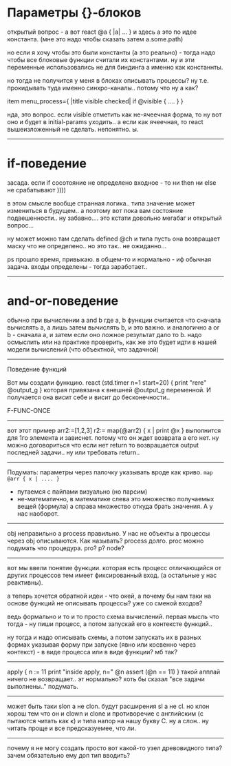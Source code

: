 # Параметры {}-блоков
открытый вопрос - а вот react @a { |a| ... }
и здесь a это по идее константа. (мне это надо чтобы сказать затем a.some.path)

но если я хочу чтобы это были константы (а это реально) - тогда надо чтобы все блоковые функции считали их константами. ну и эти переменные использовались не для биндинга а именно как констаннты.

но тогда не получится у меня в блоках описывать процессы? ну т.е. прокидывать туда именно синхро-каналы.. потому что ну а как?

item menu_process={ |title visible checked|
  if @visible {
   ....
  }
}

нда, это вопрос. если visible отметить как не-ячеечная форма, то ну вот оно и будет в initial-params уходить.. а если как ячеечная, то react вышеизложенный не сделать.
непонятно. ы.

-----
# if-поведение
засада. если if сосотояние не определено входное - то ни then ни else не срабатывают ))))

в этом смысле вообще странная логика.. типа значение может измениться в будущем..
а поэтому вот пока вам состояние подвешенности.. ну забавно.... это кстати довольно мегабаг и открытый вопрос...

ну может можно там сделать defined @ch
и типа пусть она возвращает маску что не определено.. но это так.. не ожиданно...

ps прошло время, привыкаю. в общем-то и нормально - иф обычная задача.
входы определены - тогда заработает..

-----
# and-or-поведение

обычно при вычислении a and b где a, b функции считается что сначала вычислять a, а лишь затем вычислять b, и это важно.
и аналогично a or b - сначала a, и затем если оно ложное результат дало то b.
надо осмыслить или на практике проверить, как же это будет идти в нашей модели вычислений
(что объектной, что задачной)

-----
Поведение функций

Вот мы создали функцию.
react (std.timer n=1 start=20) {
  print "rere" @output_g
}
которая привязана к внешней @output_g переменной.
И получается она висит себе и висит до бесконечности..

F-FUNC-ONCE

---------------
вот этот пример
arr2:=[1,2,3]
r2:= map(@arr2) { x | print @x }
выполнится для 1го элемента и зависнет.
потому что он ждет возврата а его нет.
ну можно договориться что если нет return то возвращается output последней задачи..
ну или требовать return..

-----------------
Подумать: параметры через палочку указывать вроде как криво. 
`map @arr { x | .... }`
* путаемся с пайпами визуально (но парсим)
* не-математично, в математике слева это множество получаемых вещей (формула) а справа множество откуда брать значения. А у нас наоборот.

------------------
obj неправильно а process правильно. У нас не объекты а процессы через obj описываются.
Как называть? process долго. proc можно подумать что процедура. pro? p? node?

***********************
вот мы ввели понятие функции. которая есть процесс отличающийся от других процессов тем имеет фиксированный вход. (а остальные у нас реактивны).

а теперь хочется обратной идеи - что окей, а почему бы нам таки на основе функций не описывать процессы? уже со сменой входов?

ведь формально и то и то просто схема вычислений. первая мысль что тогда - ну пиши процесс, а потом запускай его в контексте функций..

ну тогда и надо описывать схемы, а потом запускать их в разных формах указывая форму при запуске (явно или косвенно через контекст) - в виде процесса или в виде функции? мб так?

***********************
apply {
  n := 11
  print "inside apply, n=" @n
  assert (@n == 11)
}
такой апплай ничего не возвращает.. эт нормально?
хоть бы сказал "все задачи выполнены.." подумать.

***************************
может быть таки slon а не clon.
будут расширения sl а не cl.
но клон хорош тем что он и clown 
и clone и противоречие с английским (c пытаются читать как к) и типа напор на нашу букву С.
ну а слон.. ну читать проще и все предсказуемее, что ли.

****************************
почему я не могу создать просто вот какой-то узел древовидного типа?
зачем обязательно ему доп тип вводить?
